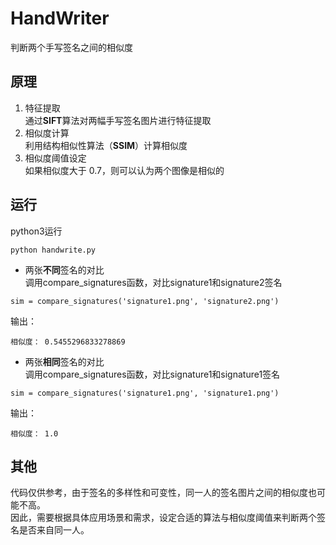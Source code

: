 # HandWriter
判断两个手写签名之间的相似度

## 原理
1. 特征提取  
通过**SIFT**算法对两幅手写签名图片进行特征提取  
2. 相似度计算  
利用结构相似性算法（**SSIM**）计算相似度  
3. 相似度阈值设定  
如果相似度大于 0.7，则可以认为两个图像是相似的  

## 运行  
python3运行
```
python handwrite.py
```

* 两张**不同**签名的对比  
调用compare_signatures函数，对比signature1和signature2签名
```
sim = compare_signatures('signature1.png', 'signature2.png')
```
输出：
```
相似度： 0.5455296833278869
```
  
  
* 两张**相同**签名的对比  
调用compare_signatures函数，对比signature1和signature1签名
```
sim = compare_signatures('signature1.png', 'signature1.png')
```
输出：
```
相似度： 1.0
```

## 其他  
代码仅供参考，由于签名的多样性和可变性，同一人的签名图片之间的相似度也可能不高。  
因此，需要根据具体应用场景和需求，设定合适的算法与相似度阈值来判断两个签名是否来自同一人。  
